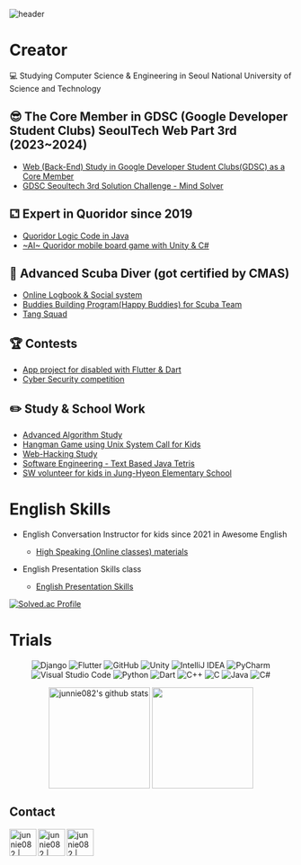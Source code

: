 ![header](https://capsule-render.vercel.app/api?type=waving&color=gradient&height=250&section=header&text=junnie082&fontSize=90)

# Creator

💻 Studying Computer Science & Engineering in Seoul National University of Science and Technology
   
## 😎 The Core Member in GDSC (Google Developer Student Clubs) SeoulTech Web Part 3rd (2023~2024)
  - [Web (Back-End) Study in Google Developer Student Clubs(GDSC) as a Core Member](https://github.com/junnie082/gdsc-seoultech.github.io)    
  - [GDSC Seoultech 3rd Solution Challenge - Mind Solver](https://github.com/MindSolver/mindsolver-flutter)

## ⚁ Expert in Quoridor since 2019
  - [Quoridor Logic Code in Java](https://github.com/junnie082/Quoridor_in_Java)
  - [~AI~ Quoridor mobile board game with Unity & C#](https://github.com/SeoulTechTCPGame/block-it)  

## 🐬 Advanced Scuba Diver (got certified by CMAS)
  - [Online Logbook & Social system](https://github.com/junnie082/Scoop-A-Dive)
  - [Buddies Building Program(Happy Buddies) for Scuba Team](https://github.com/junnie082/happy-buddies)
  - [Tang Squad](https://github.com/TangSquad)

## 🏆 Contests
  - [App project for disabled with Flutter & Dart](https://github.com/junnie082/Best_Friend)  
  - [Cyber Security competition](https://junnie082.github.io/security/2023/06/28/CryptoWallet.html)  

## ✏️ Study & School Work 
  - [Advanced Algorithm Study](https://github.com/TeamCrazyPerformance/algorithm2023-1-H)  
  - [Hangman Game using Unix System Call for Kids](https://github.com/junnie082/hangman)
  - [Web-Hacking Study](https://github.com/junnie082/Web-Hacking)
  - [Software Engineering - Text Based Java Tetris](https://github.com/junnie082/text-based-tetris)
  - [SW volunteer for kids in Jung-Hyeon Elementary School](https://www.instagram.com/p/CzGgFPQyiub/?next=%2F&img_index=1)


# English Skills

* English Conversation Instructor for kids since 2021 in Awesome English
  - [High Speaking (Online classes) materials](https://github.com/junnie082/Awsome-HighSpeaking/wiki)

* English Presentation Skills class   
  - [English Presentation Skills](https://github.com/junnie082/English-Presentation)


[![Solved.ac Profile](http://mazassumnida.wtf/api/v2/generate_badge?boj=junnie082)](https://solved.ac/junnie082/)

# Trials

<p align="center">
    <img src="https://img.shields.io/badge/django-092E20?style=for-the-badge&logo=django&logoColor=white" alt="Django">
    <img src="https://img.shields.io/badge/flutter-02569B?style=for-the-badge&logo=flutter&logoColor=white" alt="Flutter">
    <img src="https://img.shields.io/badge/github-181717?style=for-the-badge&logo=github&logoColor=white" alt="GitHub">
    <img src="https://img.shields.io/badge/unity-%23000000.svg?style=for-the-badge&logo=unity&logoColor=white" alt="Unity">
    <img src="https://img.shields.io/badge/IntelliJIDEA-000000.svg?style=for-the-badge&logo=intellij-idea&logoColor=white" alt="IntelliJ IDEA">
    <img src="https://img.shields.io/badge/pycharm-143?style=for-the-badge&logo=pycharm&logoColor=black&color=black&labelColor=green" alt="PyCharm">
    <img src="https://img.shields.io/badge/Visual%20Studio%20Code-0078d7.svg?style=for-the-badge&logo=visual-studio-code&logoColor=white" alt="Visual Studio Code">
    <img src="https://img.shields.io/badge/python-3670A0?style=for-the-badge&logo=python&logoColor=ffdd54" alt="Python">
    <img src="https://img.shields.io/badge/dart-%230175C2.svg?style=for-the-badge&logo=dart&logoColor=white" alt="Dart">
    <img src="https://img.shields.io/badge/c++-%2300599C.svg?style=for-the-badge&logo=c%2B%2B&logoColor=white" alt="C++">
    <img src="https://img.shields.io/badge/c-%2300599C.svg?style=for-the-badge&logo=c&logoColor=white" alt="C">
    <img src="https://img.shields.io/badge/java-%23ED8B00.svg?style=for-the-badge&logo=openjdk&logoColor=white" alt="Java">
    <img src="https://img.shields.io/badge/c%23-%23239120.svg?style=for-the-badge&logo=c-sharp&logoColor=white" alt="C#">
</p>


<p align="center">
 <a href="https://github.com/junnie082"><img align="center" style="height:180px" src="https://github-readme-stats.vercel.app/api?username=junnie082&show_icons=true&include_all_commits=true&theme=nord&hide_border=true" alt="junnie082's github stats" /></a>
 <a href="https://github.com/junnie082"><img align="center" style="height:180px" src="https://github-readme-stats.vercel.app/api/top-langs/?username=junnie082&layout=compact&theme=nord&hide_border=true" /></a> 
</p>

## Contact 

[<img align="left" alt="junnie082 | velog" width="48px" src="https://img.icons8.com/color/48/000000/blog.png" />][website]

[<img align="left" alt="junnie082 | Instagram" width="48px" src="https://img.icons8.com/color/48/000000/instagram-new--v2.png" />][instagram1]  

[<img align="left" alt="junnie082 | Instagram" width="48px" src="https://img.icons8.com/color/48/000000/instagram-new--v2.png" />][instagram2]  

[website]: https://junnie082.github.io
[instagram1]: https://instagram.com/junnie082cs
[instagram2]: https://instagram.com/junnie082


